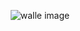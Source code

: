 
<div style="text-align: center;" >

![walle image](https://facile-one.vercel.app/api/og?level=2&commits=13&health=65)

</div>
    